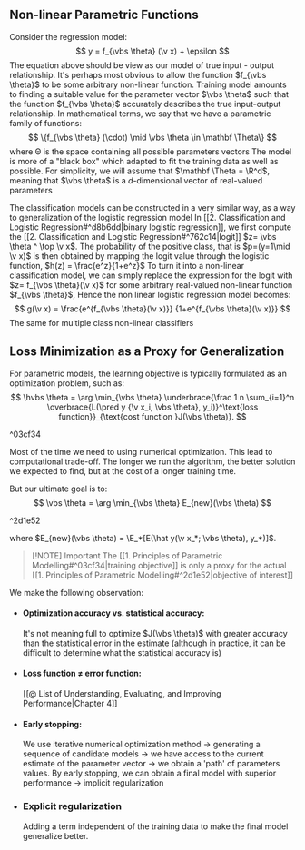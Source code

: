 ## Non-linear Parametric Functions
Consider the regression model:
$$
y = f_{\vbs \theta} (\v x) + \epsilon
$$
The equation above should be view as our model of true input - output relationship.
It's perhaps most obvious to allow the function $f_{\vbs \theta}$ to be some arbitrary non-linear function.
Training model amounts to finding a suitable value for the parameter vector $\vbs \theta$ such that the function $f_{\vbs \theta}$ accurately describes the true input-output relationship. In mathematical terms, we say that we have a parametric family of functions:
$$
\{f_{\vbs \theta} (\cdot) \mid \vbs \theta \in \mathbf \Theta\}
$$
where $\mathbb \Theta$ is the space containing all possible parameters vectors
The model is more of a "black box" which adapted to fit the training data as well as possible.
For simplicity, we will assume that $\mathbf \Theta = \R^d$, meaning that $\vbs \theta$ is a $d$-dimensional vector of real-valued parameters

The classification models can be constructed in a very similar way, as a way to generalization of the logistic regression model
In [[2. Classification and Logistic Regression#^d8b6dd|binary logistic regression]], we first compute the [[2. Classification and Logistic Regression#^762c14|logit]] $z= \vbs \theta ^ \top \v x$. The probability of the positive class, that is $p=(y=1\mid \v x)$ is then obtained by mapping the logit value through the logistic function, $h(z) = \frac{e^z}{1+e^z}$ 
To turn it into a non-linear classification model, we can simply replace the expression for the logit with $z= f_{\vbs \theta}(\v x)$ for some arbitrary real-valued non-linear function $f_{\vbs \theta}$, Hence the non linear logistic regression model becomes:
$$
g(\v x) = \frac{e^{f_{\vbs \theta}(\v x)}} {1+e^{f_{\vbs \theta}(\v x)}}
$$
The same for multiple class non-linear classifiers
## Loss Minimization as a Proxy for Generalization
For parametric models, the learning objective is typically formulated as an optimization problem, such as:
$$
\hvbs \theta = \arg \min_{\vbs \theta} \underbrace{\frac 1 n \sum_{i=1}^n \overbrace{L(\pred y {\v x_i, \vbs \theta}, y_i)}^\text{loss function}}_{\text{cost function }J(\vbs \theta)}. 
$$

^03cf34

Most of the time we need to using numerical optimization. This lead to computational trade-off. The longer we run the algorithm, the better solution we expected to find, but at the cost of a longer training time.

But our ultimate goal is to:
$$
\vbs \theta = \arg \min_{\vbs \theta} E_{new}(\vbs \theta)
$$

^2d1e52

where $E_{new}(\vbs \theta) = \E_*[E(\hat y(\v x_*; \vbs \theta), y_*)]$.

> [!NOTE] Important
> The [[1. Principles of Parametric Modelling#^03cf34|training objective]] is only a proxy for the actual [[1. Principles of Parametric Modelling#^2d1e52|objective of interest]]

We make the following observation:
- #### Optimization accuracy vs. statistical accuracy:
  It's not meaning full to optimize $J(\vbs \theta)$ with greater accuracy than the statistical error in the estimate (although in practice, it can be difficult to determine what the statistical accuracy is)
- #### Loss function $\not =$ error function: 
  [[@ List of Understanding, Evaluating, and Improving Performance|Chapter 4]] 
- #### Early stopping:
  We use iterative numerical optimization method -> generating a sequence of candidate models -> we have access to the current estimate of the parameter vector -> we obtain a 'path' of parameters values.
  By early stopping, we can obtain a final model with superior performance -> implicit regularization
- ### Explicit regularization
  Adding a term independent of the training data to make the final model generalize better.
